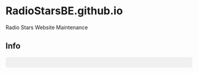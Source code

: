 # RadioStarsBE.github.io
Radio Stars Website Maintenance

## Info ##
<div id="jsonDisplay" style="white-space: pre; font-family: monospace; background:#f0f0f0; padding:1em; border-radius:5px;"></div>  

<script>  
  // <!-- JSON "raw" injecté par Liquid dans une variable JS -->  
  var data = {{ site.github | jsonify }};
  
  // <!-- Formatter et injecter dans le div -->
  document.getElementById('jsonDisplay').textContent = JSON.stringify(data, null, 2);  
</script>
